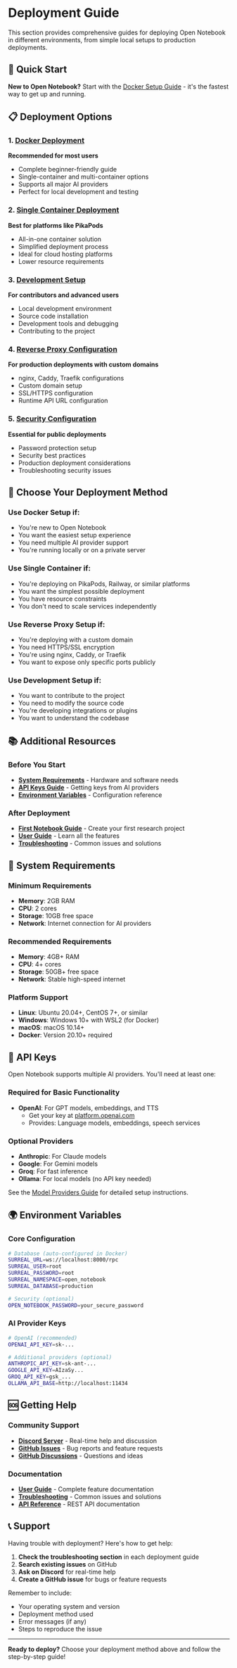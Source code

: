 # Deployment Guide

This section provides comprehensive guides for deploying Open Notebook in different environments, from simple local setups to production deployments.

## 🚀 Quick Start

**New to Open Notebook?** Start with the [Docker Setup Guide](docker.md) - it's the fastest way to get up and running.

## 📋 Deployment Options

### 1. [Docker Deployment](docker.md)
**Recommended for most users**
- Complete beginner-friendly guide
- Single-container and multi-container options
- Supports all major AI providers
- Perfect for local development and testing

### 2. [Single Container Deployment](single-container.md)
**Best for platforms like PikaPods**
- All-in-one container solution
- Simplified deployment process
- Ideal for cloud hosting platforms
- Lower resource requirements

### 3. [Development Setup](development.md)
**For contributors and advanced users**
- Local development environment
- Source code installation
- Development tools and debugging
- Contributing to the project

### 4. [Reverse Proxy Configuration](reverse-proxy.md)
**For production deployments with custom domains**
- nginx, Caddy, Traefik configurations
- Custom domain setup
- SSL/HTTPS configuration
- Runtime API URL configuration

### 5. [Security Configuration](security.md)
**Essential for public deployments**
- Password protection setup
- Security best practices
- Production deployment considerations
- Troubleshooting security issues

## 🎯 Choose Your Deployment Method

### Use Docker Setup if:
- You're new to Open Notebook
- You want the easiest setup experience
- You need multiple AI provider support
- You're running locally or on a private server

### Use Single Container if:
- You're deploying on PikaPods, Railway, or similar platforms
- You want the simplest possible deployment
- You have resource constraints
- You don't need to scale services independently

### Use Reverse Proxy Setup if:
- You're deploying with a custom domain
- You need HTTPS/SSL encryption
- You're using nginx, Caddy, or Traefik
- You want to expose only specific ports publicly

### Use Development Setup if:
- You want to contribute to the project
- You need to modify the source code
- You're developing integrations or plugins
- You want to understand the codebase

## 📚 Additional Resources

### Before You Start
- **[System Requirements](#system-requirements)** - Hardware and software needs
- **[API Keys Guide](#api-keys)** - Getting keys from AI providers
- **[Environment Variables](#environment-variables)** - Configuration reference

### After Deployment
- **[First Notebook Guide](../getting-started/first-notebook.md)** - Create your first research project
- **[User Guide](../user-guide/index.md)** - Learn all the features
- **[Troubleshooting](../troubleshooting/index.md)** - Common issues and solutions

## 🔧 System Requirements

### Minimum Requirements
- **Memory**: 2GB RAM
- **CPU**: 2 cores
- **Storage**: 10GB free space
- **Network**: Internet connection for AI providers

### Recommended Requirements
- **Memory**: 4GB+ RAM
- **CPU**: 4+ cores
- **Storage**: 50GB+ free space
- **Network**: Stable high-speed internet

### Platform Support
- **Linux**: Ubuntu 20.04+, CentOS 7+, or similar
- **Windows**: Windows 10+ with WSL2 (for Docker)
- **macOS**: macOS 10.14+
- **Docker**: Version 20.10+ required

## 🔑 API Keys

Open Notebook supports multiple AI providers. You'll need at least one:

### Required for Basic Functionality
- **OpenAI**: For GPT models, embeddings, and TTS
  - Get your key at [platform.openai.com](https://platform.openai.com)
  - Provides: Language models, embeddings, speech services

### Optional Providers
- **Anthropic**: For Claude models
- **Google**: For Gemini models
- **Groq**: For fast inference
- **Ollama**: For local models (no API key needed)

See the [Model Providers Guide](../model-providers.md) for detailed setup instructions.

## 🌍 Environment Variables

### Core Configuration
```bash
# Database (auto-configured in Docker)
SURREAL_URL=ws://localhost:8000/rpc
SURREAL_USER=root
SURREAL_PASSWORD=root
SURREAL_NAMESPACE=open_notebook
SURREAL_DATABASE=production

# Security (optional)
OPEN_NOTEBOOK_PASSWORD=your_secure_password
```

### AI Provider Keys
```bash
# OpenAI (recommended)
OPENAI_API_KEY=sk-...

# Additional providers (optional)
ANTHROPIC_API_KEY=sk-ant-...
GOOGLE_API_KEY=AIzaSy...
GROQ_API_KEY=gsk_...
OLLAMA_API_BASE=http://localhost:11434
```

## 🆘 Getting Help

### Community Support
- **[Discord Server](https://discord.gg/37XJPXfz2w)** - Real-time help and discussion
- **[GitHub Issues](https://github.com/lfnovo/open-notebook/issues)** - Bug reports and feature requests
- **[GitHub Discussions](https://github.com/lfnovo/open-notebook/discussions)** - Questions and ideas

### Documentation
- **[User Guide](../user-guide/index.md)** - Complete feature documentation
- **[Troubleshooting](../troubleshooting/index.md)** - Common issues and solutions
- **[API Reference](../api-reference.md)** - REST API documentation

## 📞 Support

Having trouble with deployment? Here's how to get help:

1. **Check the troubleshooting section** in each deployment guide
2. **Search existing issues** on GitHub
3. **Ask on Discord** for real-time help
4. **Create a GitHub issue** for bugs or feature requests

Remember to include:
- Your operating system and version
- Deployment method used
- Error messages (if any)
- Steps to reproduce the issue

---

**Ready to deploy?** Choose your deployment method above and follow the step-by-step guide!